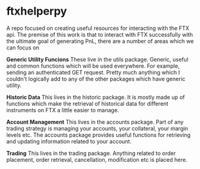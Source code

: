 # ftxhelperpy
A repo focused on creating useful resources for interacting with the FTX api. The premise of this work is that to interact with FTX successfully with the ultimate goal of generating PnL, there are a number of areas which we can focus on 

**Generic Utility Funcions**
These live in the utils package. Generic, useful and common functions which will be used everywhere. For example, sending an authenticated GET request. Pretty much anything which I couldn't logically add to any of the other packages which have generic utility. 

**Historic Data**
This lives in the historic package. It is mostly made up of functions which make the retrieval of historical data for different instruments on FTX a little easier to manage.

**Account Management**
This lives in the accounts package. Part of any trading strategy is managing your accounts, your collateral, your margin levels etc. The accounts package provides useful functions for retrieving and updating information related to your account. 

**Trading**
This lives in the trading package. Anything related to order placement, order retrieval, cancellation, modification etc is placed here. 
